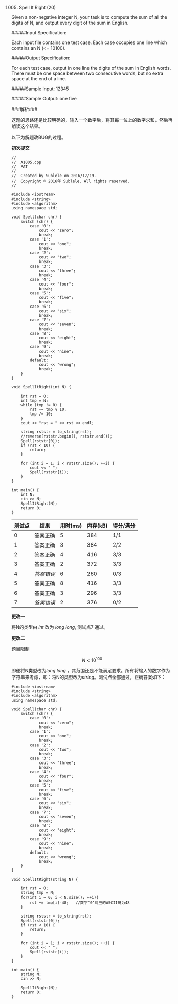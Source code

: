 1005. Spell It Right (20)

Given a non-negative integer N, your task is to compute the sum of all the digits of N, and output every digit of the sum in English.

#####Input Specification:

Each input file contains one test case. Each case occupies one line which contains an N (<= 10100).

#####Output Specification:

For each test case, output in one line the digits of the sum in English words. There must be one space between two consecutive words, but no extra space at the end of a line.

#####Sample Input:
12345

#####Sample Output:
one five


###解析###

这题的思路还是比较明确的，输入一个数字后，将其每一位上的数字求和，然后再朗读这个结果。

以下为解题改BUG的过程。

**初次提交**

```
//
//  A1005.cpp
//  PAT
//
//  Created by Sublele on 2016/12/19.
//  Copyright © 2016年 Sublele. All rights reserved.
//

#include <iostream>
#include <string>
#include <algorithm>
using namespace std;

void Spell(char chr) {
    switch (chr) {
        case '0':
            cout << "zero";
            break;
        case '1':
            cout << "one";
            break;
        case '2':
            cout << "two";
            break;
        case '3':
            cout << "three";
            break;
        case '4':
            cout << "four";
            break;
        case '5':
            cout << "five";
            break;
        case '6':
            cout << "six";
            break;
        case '7':
            cout << "seven";
            break;
        case '8':
            cout << "eight";
            break;
        case '9':
            cout << "nine";
            break;
        default:
            cout << "wrong";
            break;
    }
}

void SpellItRight(int N) {
    
    int rst = 0;
    int tmp = N;
    while (tmp != 0) {
        rst += tmp % 10;
        tmp /= 10;
    }
    cout << "rst = " << rst << endl;
    
    string rststr = to_string(rst);
    //reverse(rststr.begin(), rststr.end());
    Spell(rststr[0]);
    if (rst < 10) {
        return;
    }
    
    for (int i = 1; i < rststr.size(); ++i) {
        cout << " ";
        Spell(rststr[i]);
    }
}

int main() {
    int N;
    cin >> N;
    SpellItRight(N);
    return 0;
}
```
|测试点	| 结果	| 用时(ms)	| 内存(kB)	| 得分/满分|
|---|---|---|---|---|
|0	|答案正确	|5	|384	|1/1|
|1	|答案正确   |3|	384	|2/2|
|2	|答案正确	|4|	416	|3/3|
|3	|答案正确	|2|	372	|3/3|
|4	|*答案错误*	|6|	260	|0/3|
|5	|答案正确	|8|	416	|3/3|
|6	|答案正确	|3|	296	|3/3|
|7	|*答案错误*	|2|	376	|0/2|

**更改一**

将N的类型由 *int* 改为 *long long*, 测试点7 通过。

**更改二**

题目限制
```math
N <10 ^ {100}
```

即便将N类型改为*long long* ，其范围还是不能满足要求。所有将输入的数字作为字符串来考虑，即：将N的类型改为*string*。测试点全部通过。正确答案如下：
```
#include <iostream>
#include <string>
#include <algorithm>
using namespace std;

void Spell(char chr) {
    switch (chr) {
        case '0':
            cout << "zero";
            break;
        case '1':
            cout << "one";
            break;
        case '2':
            cout << "two";
            break;
        case '3':
            cout << "three";
            break;
        case '4':
            cout << "four";
            break;
        case '5':
            cout << "five";
            break;
        case '6':
            cout << "six";
            break;
        case '7':
            cout << "seven";
            break;
        case '8':
            cout << "eight";
            break;
        case '9':
            cout << "nine";
            break;
        default:
            cout << "wrong";
            break;
    }
}

void SpellItRight(string N) {
    
    int rst = 0;
    string tmp = N;
    for(int i = 0; i < N.size(); ++i){
        rst += tmp[i]-48;   //数字’0‘对应的ASCII码为48
    }
    
    string rststr = to_string(rst);
    Spell(rststr[0]);
    if (rst < 10) {
        return;
    }
    
    for (int i = 1; i < rststr.size(); ++i) {
        cout << " ";
        Spell(rststr[i]);
    }
}

int main() {
    string N;
    cin >> N;

    SpellItRight(N);
    return 0;
}


```
